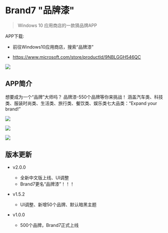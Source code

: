 # Brand7 "品牌漆"

> Windows 10 应用商店的一款猜品牌APP

APP下载:

- 前往Windows10应用商店，搜索“品牌漆”
 
- https://www.microsoft.com/store/productId/9NBLGGH546QC

![](../Brand7/Screenshots/SplashScreen.scale-150.png)

## APP简介

想要成为一个“品牌”大师吗？ 品牌漆-550个品牌等你来挑战！ 涵盖汽车类、科技类、服装时尚类、生活类、旅行类、餐饮类、娱乐类七大品类：“Expand your brand!”

![](../Brand7/Screenshots/dark1.png)

![](../Brand7/Screenshots/classes.png)

![](../Brand7/Screenshots/light1.png)


## 版本更新

- v2.0.0 
    - 全新中文版上线、UI调整 
    - Brand7更名“品牌漆”！！！ 
    
- v1.5.2 
    - UI调整、新增50个品牌、默认暗黑主题 
    
- v1.0.0 
    - 500个品牌，Brand7正式上线